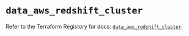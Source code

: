 # `data_aws_redshift_cluster`

Refer to the Terraform Registory for docs: [`data_aws_redshift_cluster`](https://registry.terraform.io/providers/hashicorp/aws/4.65.0/docs/data-sources/redshift_cluster).
